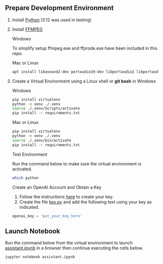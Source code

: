 ## Prepare Development Environment

1. Install [Python](https://www.python.org/downloads/) (3.12 was used in testing) 

2. Install [FFMPEG](https://www.ffmpeg.org/download.html) 

    Windows

    To simplify setup ffmpeg.exe and ffprode.exe have been included in this repo.
    
    Mac or Linux

    ``` bash
    apt install libasound2-dev portaudio19-dev libportaudio2 libportaudiocpp0 ffmpeg
    ```

3. Create a Virtual Environment using a Linux shell or **git bash** in Windows

    Windows

    ``` bash
    pip install virtualenv
    python -m venv ./.venv
    source ./.venv/Scripts/activate
    pip install -r requirements.txt
    ```

    Mac or Linux

    ``` bash
    pip install virtualenv
    python -m venv ./.venv
    source ./.venv/bin/activate
    pip install -r requirements.txt
    ```

    Test Environment
    
    Run the command below to make sure the virtual environment is activated.
    
    ``` bash
    which python
    ```

    Create an OpenAI Account and Obtain a Key
    
    1. Follow the instructions [here](https://platform.openai.com/docs/quickstart) to create your key.
    2. Create the file [key.py](./key.py) and add the following text using your key as indicated.
    ``` python
    openai_key = 'put_your_key_here'
    ```

## Launch Notebook

Run the command below from the virtual environment to launch [assistant.ipynb](assistant.ipynb) in a browser then continue executing the cells below.

``` bash
jupyter notebook assistant.ipynb
```
